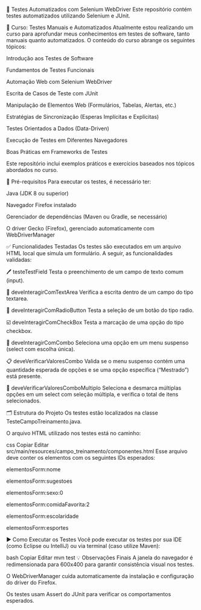 🧪 Testes Automatizados com Selenium WebDriver
Este repositório contém testes automatizados utilizando Selenium e JUnit.

📘 Curso: Testes Manuais e Automatizados
Atualmente estou realizando um curso para aprofundar meus conhecimentos em testes de software, tanto manuais quanto automatizados. O conteúdo do curso abrange os seguintes tópicos:

Introdução aos Testes de Software

Fundamentos de Testes Funcionais

Automação Web com Selenium WebDriver

Escrita de Casos de Teste com JUnit

Manipulação de Elementos Web (Formulários, Tabelas, Alertas, etc.)

Estratégias de Sincronização (Esperas Implícitas e Explícitas)

Testes Orientados a Dados (Data-Driven)

Execução de Testes em Diferentes Navegadores

Boas Práticas em Frameworks de Testes

Este repositório inclui exemplos práticos e exercícios baseados nos tópicos abordados no curso.

🔧 Pré-requisitos
Para executar os testes, é necessário ter:

Java (JDK 8 ou superior)

Navegador Firefox instalado

Gerenciador de dependências (Maven ou Gradle, se necessário)

O driver Gecko (Firefox), gerenciado automaticamente com WebDriverManager

✅ Funcionalidades Testadas
Os testes são executados em um arquivo HTML local que simula um formulário. A seguir, as funcionalidades validadas:

🖊️ testeTestField
Testa o preenchimento de um campo de texto comum (input).

📝 deveInteragirComTextArea
Verifica a escrita dentro de um campo do tipo textarea.

🔘 deveInteragirComRadioButton
Testa a seleção de um botão do tipo radio.

☑️ deveInteragirComCheckBox
Testa a marcação de uma opção do tipo checkbox.

🔽 deveInteragirComCombo
Seleciona uma opção em um menu suspenso (select com escolha única).

📋 deveVerificarValoresCombo
Valida se o menu suspenso contém uma quantidade esperada de opções e se uma opção específica (“Mestrado”) está presente.

🔀 deveVerificarValoresComboMultiplo
Seleciona e desmarca múltiplas opções em um select com seleção múltipla, e verifica o total de itens selecionados.

🗂️ Estrutura do Projeto
Os testes estão localizados na classe TesteCampoTreinamento.java.

O arquivo HTML utilizado nos testes está no caminho:

css
Copiar
Editar
src/main/resources/campo_treinamento/componentes.html
Esse arquivo deve conter os elementos com os seguintes IDs esperados:

elementosForm:nome

elementosForm:sugestoes

elementosForm:sexo:0

elementosForm:comidaFavorita:2

elementosForm:escolaridade

elementosForm:esportes

▶️ Como Executar os Testes
Você pode executar os testes por sua IDE (como Eclipse ou IntelliJ) ou via terminal (caso utilize Maven):

bash
Copiar
Editar
mvn test
💡 Observações Finais
A janela do navegador é redimensionada para 600x400 para garantir consistência visual nos testes.

O WebDriverManager cuida automaticamente da instalação e configuração do driver do Firefox.

Os testes usam Assert do JUnit para verificar os comportamentos esperados.

